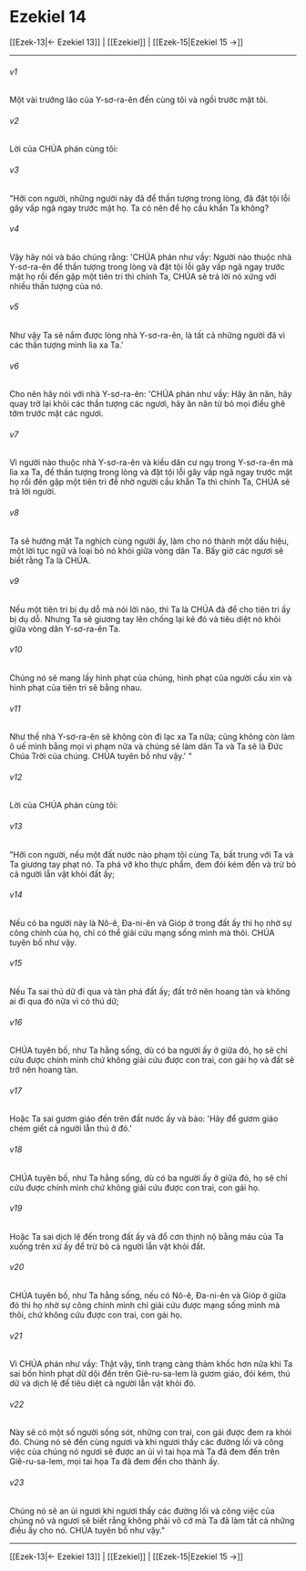 # Ezekiel 14

[[Ezek-13|← Ezekiel 13]] | [[Ezekiel]] | [[Ezek-15|Ezekiel 15 →]]
***



###### v1 
Một vài trưởng lão của Y-sơ-ra-ên đến cùng tôi và ngồi trước mặt tôi. 

###### v2 
Lời của CHÚA phán cùng tôi: 

###### v3 
"Hỡi con người, những người này đã để thần tượng trong lòng, đã đặt tội lỗi gây vấp ngã ngay trước mặt họ. Ta có nên để họ cầu khẩn Ta không? 

###### v4 
Vậy hãy nói và bảo chúng rằng: 'CHÚA phán như vầy: Người nào thuộc nhà Y-sơ-ra-ên để thần tượng trong lòng và đặt tội lỗi gây vấp ngã ngay trước mặt họ rồi đến gặp một tiên tri thì chính Ta, CHÚA sẽ trả lời nó xứng với nhiều thần tượng của nó. 

###### v5 
Như vậy Ta sẽ nắm được lòng nhà Y-sơ-ra-ên, là tất cả những người đã vì các thần tượng mình lìa xa Ta.' 

###### v6 
Cho nên hãy nói với nhà Y-sơ-ra-ên: 'CHÚA phán như vầy: Hãy ăn năn, hãy quay trở lại khỏi các thần tượng các ngươi, hãy ăn năn từ bỏ mọi điều ghê tởm trước mặt các ngươi. 

###### v7 
Vì người nào thuộc nhà Y-sơ-ra-ên và kiều dân cư ngụ trong Y-sơ-ra-ên mà lìa xa Ta, để thần tượng trong lòng và đặt tội lỗi gây vấp ngã ngay trước mặt họ rồi đến gặp một tiên tri để nhờ người cầu khẩn Ta thì chính Ta, CHÚA sẽ trả lời người. 

###### v8 
Ta sẽ hướng mặt Ta nghịch cùng người ấy, làm cho nó thành một dấu hiệu, một lời tục ngữ và loại bỏ nó khỏi giữa vòng dân Ta. Bấy giờ các ngươi sẽ biết rằng Ta là CHÚA. 

###### v9 
Nếu một tiên tri bị dụ dỗ mà nói lời nào, thì Ta là CHÚA đã để cho tiên tri ấy bị dụ dỗ. Nhưng Ta sẽ giương tay lên chống lại kẻ đó và tiêu diệt nó khỏi giữa vòng dân Y-sơ-ra-ên Ta. 

###### v10 
Chúng nó sẽ mang lấy hình phạt của chúng, hình phạt của người cầu xin và hình phạt của tiên tri sẽ bằng nhau. 

###### v11 
Như thế nhà Y-sơ-ra-ên sẽ không còn đi lạc xa Ta nữa; cũng không còn làm ô uế mình bằng mọi vi phạm nữa và chúng sẽ làm dân Ta và Ta sẽ là Đức Chúa Trời của chúng. CHÚA tuyên bố như vậy.' " 

###### v12 
Lời của CHÚA phán cùng tôi: 

###### v13 
"Hỡi con người, nếu một đất nước nào phạm tội cùng Ta, bất trung với Ta và Ta giương tay phạt nó. Ta phá vỡ kho thực phẩm, đem đói kém đến và trừ bỏ cả người lẫn vật khỏi đất ấy; 

###### v14 
Nếu có ba người này là Nô-ê, Đa-ni-ên và Gióp ở trong đất ấy thì họ nhờ sự công chính của họ, chỉ có thể giải cứu mạng sống mình mà thôi. CHÚA tuyên bố như vậy. 

###### v15 
Nếu Ta sai thú dữ đi qua và tàn phá đất ấy; đất trở nên hoang tàn và không ai đi qua đó nữa vì có thú dữ; 

###### v16 
CHÚA tuyên bố, như Ta hằng sống, dù có ba người ấy ở giữa đó, họ sẽ chỉ cứu được chính mình chứ không giải cứu được con trai, con gái họ và đất sẽ trở nên hoang tàn. 

###### v17 
Hoặc Ta sai gươm giáo đến trên đất nước ấy và bảo: 'Hãy để gươm giáo chém giết cả người lẫn thú ở đó.' 

###### v18 
CHÚA tuyên bố, như Ta hằng sống, dù có ba người ấy ở giữa đó, họ sẽ chỉ cứu được chính mình chứ không giải cứu được con trai, con gái họ. 

###### v19 
Hoặc Ta sai dịch lệ đến trong đất ấy và đổ cơn thịnh nộ bằng máu của Ta xuống trên xứ ấy để trừ bỏ cả người lẫn vật khỏi đất. 

###### v20 
CHÚA tuyên bố, như Ta hằng sống, nếu có Nô-ê, Đa-ni-ên và Gióp ở giữa đó thì họ nhờ sự công chính mình chỉ giải cứu được mạng sống mình mà thôi, chứ không cứu được con trai, con gái họ. 

###### v21 
Vì CHÚA phán như vầy: Thật vậy, tình trạng càng thảm khốc hơn nữa khi Ta sai bốn hình phạt dữ dội đến trên Giê-ru-sa-lem là gươm giáo, đói kém, thú dữ và dịch lệ để tiêu diệt cả người lẫn vật khỏi đó. 

###### v22 
Này sẽ có một số người sống sót, những con trai, con gái được đem ra khỏi đó. Chúng nó sẽ đến cùng ngươi và khi ngươi thấy các đường lối và công việc của chúng nó ngươi sẽ được an ủi vì tai họa mà Ta đã đem đến trên Giê-ru-sa-lem, mọi tai họa Ta đã đem đến cho thành ấy. 

###### v23 
Chúng nó sẽ an ủi ngươi khi ngươi thấy các đường lối và công việc của chúng nó và ngươi sẽ biết rằng không phải vô cớ mà Ta đã làm tất cả những điều ấy cho nó. CHÚA tuyên bố như vậy."

***
[[Ezek-13|← Ezekiel 13]] | [[Ezekiel]] | [[Ezek-15|Ezekiel 15 →]]
